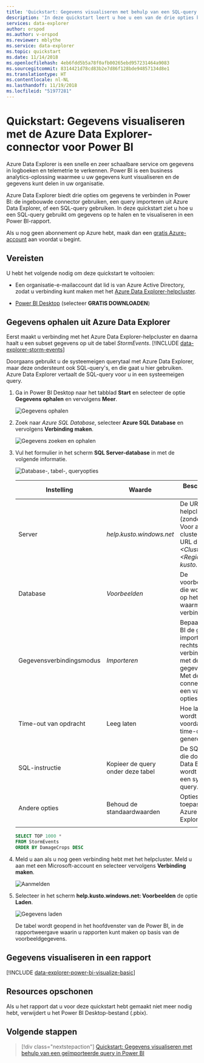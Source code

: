 ```yaml
---
title: 'Quickstart: Gegevens visualiseren met behulp van een SQL-query in Power BI'
description: 'In deze quickstart leert u hoe u een van de drie opties kunt gebruiken voor het visualiseren van gegevens in Power BI: een SQL-query voor een Azure Data Explorer-cluster.'
services: data-explorer
author: orspod
ms.author: v-orspod
ms.reviewer: mblythe
ms.service: data-explorer
ms.topic: quickstart
ms.date: 11/14/2018
ms.openlocfilehash: 4eb6fdd5b5a78f0afb00265ebd957231464a9083
ms.sourcegitcommit: 8314421d78cd83b2e7d86f128bde94857134d8e1
ms.translationtype: HT
ms.contentlocale: nl-NL
ms.lasthandoff: 11/19/2018
ms.locfileid: "51977281"
---
```

# <a name="quickstart-visualize-data-using-the-azure-data-explorer-connector-for-power-bi"></a>Quickstart: Gegevens visualiseren met de Azure Data Explorer-connector voor Power BI

Azure Data Explorer is een snelle en zeer schaalbare service om gegevens in logboeken en telemetrie te verkennen. Power BI is een business analytics-oplossing waarmee u uw gegevens kunt visualiseren en de gegevens kunt delen in uw organisatie.

Azure Data Explorer biedt drie opties om gegevens te verbinden in Power BI: de ingebouwde connector gebruiken, een query importeren uit Azure Data Explorer, of een SQL-query gebruiken. In deze quickstart ziet u hoe u een SQL-query gebruikt om gegevens op te halen en te visualiseren in een Power BI-rapport.

Als u nog geen abonnement op Azure hebt, maak dan een [gratis Azure-account](https://azure.microsoft.com/free/) aan voordat u begint.

## <a name="prerequisites"></a>Vereisten

U hebt het volgende nodig om deze quickstart te voltooien:

* Een organisatie-e-mailaccount dat lid is van Azure Active Directory, zodat u verbinding kunt maken met het [Azure Data Explorer-helpcluster](https://dataexplorer.azure.com/clusters/help/databases/samples).

* [Power BI Desktop](https://powerbi.microsoft.com/get-started/) (selecteer **GRATIS DOWNLOADEN**)

## <a name="get-data-from-azure-data-explorer"></a>Gegevens ophalen uit Azure Data Explorer

Eerst maakt u verbinding met het Azure Data Explorer-helpcluster en daarna haalt u een subset gegevens op uit de tabel *StormEvents*. [!INCLUDE [data-explorer-storm-events](../../includes/data-explorer-storm-events.md)]

Doorgaans gebruikt u de systeemeigen querytaal met Azure Data Explorer, maar deze ondersteunt ook SQL-query's, en die gaat u hier gebruiken. Azure Data Explorer vertaalt de SQL-query voor u in een systeemeigen query.

1. Ga in Power BI Desktop naar het tabblad **Start** en selecteer de optie **Gegevens ophalen** en vervolgens **Meer**.

    ![Gegevens ophalen](media/power-bi-sql-query/get-data-more.png)

1. Zoek naar *Azure SQL Database*, selecteer **Azure SQL Database** en vervolgens **Verbinding maken**.

    ![Gegevens zoeken en ophalen](media/power-bi-sql-query/search-get-data.png)

1. Vul het formulier in het scherm **SQL Server-database** in met de volgende informatie.

    ![Database-, tabel-, queryopties](media/power-bi-sql-query/database-table-query.png)

    **Instelling** | **Waarde** | **Beschrijving van veld**
    |---|---|---|
    | Server | *help.kusto.windows.net* | De URL voor het helpcluster (zonder *https://*). Voor andere clusters heeft de URL de notatie *\<ClusterName\>.\<Regio\>. kusto.windows.net*. |
    | Database | *Voorbeelden* | De voorbeelddatabase die wordt gehost op het cluster waarmee u verbinding maakt. |
    | Gegevensverbindingsmodus | *Importeren* | Bepaalt of Power BI de gegevens importeert of rechtstreeks verbinding maakt met de gegevensbron. Met deze connector kunt u een van beide opties gebruiken. |
    | Time-out van opdracht | Leeg laten | Hoe lang de query wordt uitgevoerd voordat deze een time-outfout genereert. |
    | SQL-instructie | Kopieer de query onder deze tabel | De SQL-instructie die door Azure Data Explorer wordt vertaald in een systeemeigen query. |
    | Andere opties | Behoud de standaardwaarden | Opties zijn niet van toepassing op Azure Data Explorer-clusters. |
    | | | |

    ```SQL
    SELECT TOP 1000 *
    FROM StormEvents
    ORDER BY DamageCrops DESC
    ```

1. Meld u aan als u nog geen verbinding hebt met het helpcluster. Meld u aan met een Microsoft-account en selecteer vervolgens **Verbinding maken**.

    ![Aanmelden](media/power-bi-sql-query/sign-in.png)

1. Selecteer in het scherm **help.kusto.windows.net: Voorbeelden** de optie **Laden**.

    ![Gegevens laden](media/power-bi-sql-query/load-data.png)

    De tabel wordt geopend in het hoofdvenster van de Power BI, in de rapportweergave waarin u rapporten kunt maken op basis van de voorbeeldgegevens.

## <a name="visualize-data-in-a-report"></a>Gegevens visualiseren in een rapport

[!INCLUDE [data-explorer-power-bi-visualize-basic](../../includes/data-explorer-power-bi-visualize-basic.md)]

## <a name="clean-up-resources"></a>Resources opschonen

Als u het rapport dat u voor deze quickstart hebt gemaakt niet meer nodig hebt, verwijdert u het Power BI Desktop-bestand (.pbix).

## <a name="next-steps"></a>Volgende stappen

> [!div class="nextstepaction"]
> [Quickstart: Gegevens visualiseren met behulp van een geïmporteerde query in Power BI](power-bi-connector.md)
